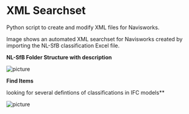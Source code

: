 # XML Searchset
Python script to create and modify XML files for Navisworks.

Image shows an automated XML searchset for Navisworks created by importing the NL-SfB classification Excel file.


**NL-SfB Folder Structure with description**

![picture](https://github.com/C-Claus/XML/blob/master/NLSfB_Searchset_Navisworks.png?raw=true)



**Find Items**

looking for several defintions of classifications in IFC models**

![picture](https://github.com/C-Claus/XML/blob/master/NLSfB_searchsets.png)


